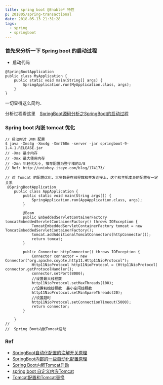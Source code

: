 ```yaml
---
title: spring boot @Enable* 特性
p: 201805/spring-transactional
date: 2018-05-13 21:31:28
tags:
  - spring
  - springboot
---
```


### 首先来分析一下 Spring boot 的启动过程

- 启动代码
```
@SpringBootApplication
public class MyApplication {
    public static void main(String[] args) {
        SpringApplication.run(MyApplication.class, args);
    }
}
```
一切显得这么简约．

分析过程看这里　[SpringBoot源码分析之SpringBoot的启动过程](http://fangjian0423.github.io/2017/04/30/springboot-startup-analysis/)

### Spring boot 内嵌 tomcat 优化

```
// 启动时对 JVM 配置
$ java -Xms4g -Xmx4g -Xmn768m -server -jar springboot-9-1.4.1.RELEASE.jar
// -Xms 最小内存
// -Xmx 最大使用内存
// -Xmn 年轻代大小, 推荐配置为整个堆的3/8	
// Ref: http://unixboy.iteye.com/blog/174173/

// 对 Tomcat 的配置优化，大多数是在线程数和并发连接上，这个和主机本身的配置有一定关系
 @SpringBootApplication
    public class AppApplication {
        public static void main(String args[]) {
            SpringApplication.run(AppApplication.class, args);
        }

        @Bean
        public EmbeddedServletContainerFactory tomcatEmbeddedServletContainerFactory() throws IOException {
            TomcatEmbeddedServletContainerFactory tomcat = new TomcatEmbeddedServletContainerFactory();
            tomcat.addAdditionalTomcatConnectors(httpConnector());
            return tomcat;
        }

        public Connector httpConnector() throws IOException {
            Connector connector = new Connector("org.apache.coyote.http11.Http11NioProtocol");
            Http11NioProtocol http11NioProtocol = (Http11NioProtocol) connector.getProtocolHandler();
            connector.setPort(8080);
            //设置最大线程数
            http11NioProtocol.setMaxThreads(100);
            //设置初始线程数  最小空闲线程数
            http11NioProtocol.setMinSpareThreads(20);
            //设置超时
            http11NioProtocol.setConnectionTimeout(5000);
            return connector;
        }

    }
// 
//  Spring Boot内嵌Tomcat启动
```


### Ref
- [SpringBoot自动化配置的注解开关原理](http://www.importnew.com/24168.html)
- [SpringBoot内部的一些自动化配置原理](http://fangjian0423.github.io/2016/06/12/springboot-autoconfig-analysis/)
- [Spring Boot内嵌Tomcat启动](http://www.jb51.net/article/111853.htm)
- [spring boot 自定义内嵌Tomcat](https://blog.csdn.net/mn960mn/article/details/51306140)
- [Tomcat配置和Tomcat替换](http://blog.longjiazuo.com/archives/1725)